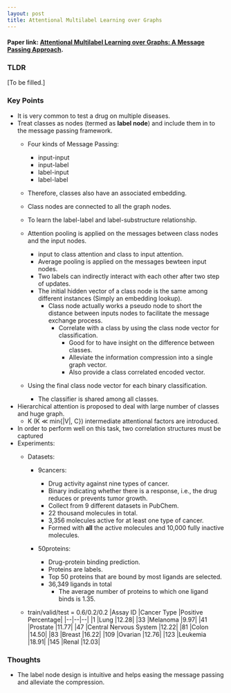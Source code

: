 ```yaml
---
layout: post
title: Attentional Multilabel Learning over Graphs
---
```


#### Paper link: [Attentional Multilabel Learning over Graphs: A Message Passing Approach](https://arxiv.org/abs/1804.00293).
### TLDR
[To be filled.]

### Key Points
- It is very common to test a drug on multiple diseases.
- Treat classes as nodes (termed as **label node**) and include them in to the message passing framework.
    - Four kinds of Message Passing:
        - input-input
        - input-label
        - label-input
        - label-label
    - Therefore, classes also have an associated embedding.
    - Class nodes are connected to all the graph nodes.
    - To learn the label-label and label-substructure relationship.
    - Attention pooling is applied on the messages between class nodes and the input nodes.
        - input to class attention and class to input attention.
        - Average pooling is applied on the messages bewteen input nodes.
        - Two labels can indirectly interact with each other after two step of updates.
        - The initial hidden vector of a class node is the same among different instances (Simply an embedding lookup).
            - Class node actually works a pseudo node to short the distance between inputs nodes to facilitate the message exchange process.
                - Correlate with a class by using the class node vector for classification.
                    - Good for to have insight on the difference between classes.
                    - Alleviate the information compression into a single graph vector.
                    - Also provide a class correlated encoded vector.

    - Using the final class node vector for each binary classification.
        - The classifier is shared among all classes.
- Hierarchical attention is proposed to deal with large number of classes and huge graph.
    - K (K ≪ min{|V|, C}) intermediate attentional factors are introduced.
- In order to perform well on this task, two correlation structures must be captured
- Experiments:
    - Datasets:
        - 9cancers:
            - Drug activity against nine types of cancer.
            - Binary indicating whether there is a response, i.e., the drug reduces or prevents tumor growth.
            - Collect from 9 different datasets in PubChem.
            - 22 thousand molecules in total.
            - 3,356 molecules active for at least one type of cancer. 
            - Formed with **all** the active molecules and 10,000 fully inactive molecules.

        - 50proteins:
            - Drug-protein binding prediction.
            - Proteins are labels.
            - Top 50 proteins that are bound by most ligands are selected.
            - 36,349 ligands in total 
                - The average number of proteins to which one ligand binds is 1.35.

    - train/valid/test = 0.6/0.2/0.2
|Assay ID |Cancer Type |Positive Percentage|
|--|--|--|
|1 |Lung |12.28|
|33 |Melanoma |9.97|
|41 |Prostate |11.77|
|47 |Central Nervous System |12.22|
|81 |Colon |14.50|
|83 |Breast |16.22|
|109 |Ovarian |12.76|
|123 |Leukemia |18.91|
|145 |Renal |12.03|


### Thoughts
- The label node design is intuitive and helps easing the message passing and alleviate the compression.

